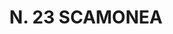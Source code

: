---
title: "N. 23 SCAMONEA"
plant-name: "N. 23"
plant-number: "023"
plant-img1: "/assets/img/plant023_verso.jpg"
plant-img2: "/assets/img/plant023.jpg"
plant-xml: "/assets/xml/plant023.xml"
plant-title: "N. 23 SCAMONEA"
plant-taxon-link: "http://www.worldfloraonline.org/taxon/wfo-0001298534"
plant-taxon-content: "[Convolvolus Scammonia L.]"
layout: single-xml
---